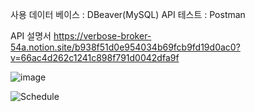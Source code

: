 사용 데이터 베이스 : DBeaver(MySQL)
API 테스트 : Postman


API 설명서
https://verbose-broker-54a.notion.site/b938f51d0e954034b69fcb9fd19d0ac0?v=66ac4d262c1241c898f791d0042dfa9f

![image](https://github.com/user-attachments/assets/6acbd7df-4264-4126-a646-218676df3c7f)


![Schedule](https://github.com/user-attachments/assets/a5722baf-54aa-4a8a-bb5c-9e673e57cb5d)
